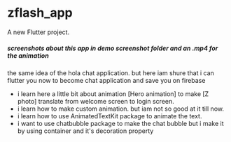 # zflash_app

A new Flutter project.

##### screenshots about this app in demo screenshot folder and an .mp4 for the animation

the same idea of the hola chat application. but here iam shure that i can flutter you now to become chat application and save you on firebase
- i learn here a little bit about animation [Hero animation] to make [Z photo] translate from welcome screen to login screen.
- i learn how to make custom animation. but iam not so good at it till now.
- i learn how to use AnimatedTextKit package to animate the text.
- i want to use chatbubble package to make the chat bubble but i make it by using container and it's decoration property
